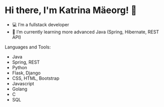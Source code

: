 # Hi there, I'm Katrina Mäeorg! 👋

- 💻 I’m a fullstack developer
- 🌱 I’m currently learning more advanced Java (Spring, Hibernate, REST API)

 Languages and Tools:
- Java
- Spring, REST
- Python
- Flask, Django
- CSS, HTML, Bootstrap
- Javascript
- Golang
- C
- SQL

<!--
**maeorg/maeorg** is a ✨ _special_ ✨ repository because its `README.md` (this file) appears on your GitHub profile.

Here are some ideas to get you started:

- 🔭 I’m currently working on ...
- 🌱 I’m currently learning ...
- 👯 I’m looking to collaborate on ...
- 🤔 I’m looking for help with ...
- 💬 Ask me about ...
- 📫 How to reach me: ...
- 😄 Pronouns: ...
- ⚡ Fun fact: ...
-->

